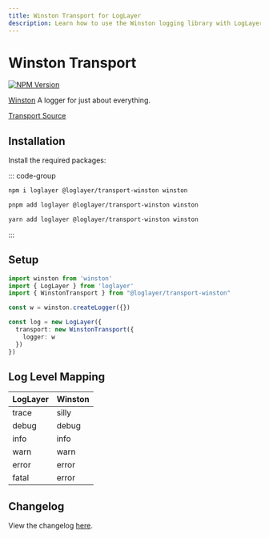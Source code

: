 ```yaml
---
title: Winston Transport for LogLayer
description: Learn how to use the Winston logging library with LogLayer
---
```


# Winston Transport

[![NPM Version](https://img.shields.io/npm/v/%40loglayer%2Ftransport-winston)](https://www.npmjs.com/package/@loglayer/transport-winston)

[Winston](https://github.com/winstonjs/winston) A logger for just about everything.

[Transport Source](https://github.com/loglayer/loglayer/tree/master/packages/transports/winston)

## Installation

Install the required packages:

::: code-group

```sh [npm]
npm i loglayer @loglayer/transport-winston winston
```

```sh [pnpm]
pnpm add loglayer @loglayer/transport-winston winston
```

```sh [yarn]
yarn add loglayer @loglayer/transport-winston winston
```

:::

## Setup

```typescript
import winston from 'winston'
import { LogLayer } from 'loglayer'
import { WinstonTransport } from "@loglayer/transport-winston"

const w = winston.createLogger({})

const log = new LogLayer({
  transport: new WinstonTransport({
    logger: w
  })
})
```

## Log Level Mapping

| LogLayer | Winston |
|----------|---------|
| trace    | silly   |
| debug    | debug   |
| info     | info    |
| warn     | warn    |
| error    | error   |
| fatal    | error   |

## Changelog

View the changelog [here](./changelogs/winston-changelog.md).